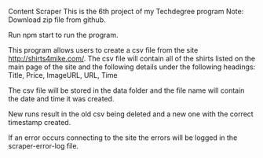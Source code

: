 Content Scraper
This is the 6th project of my Techdegree program
Note: Download zip file from github.

Run npm start to run the program.

This program allows users to create a csv file from the site 
http://shirts4mike.com/.
The csv file will contain all of the shirts listed on the main 
page of the site and the following details under the following headings:
Title, Price, ImageURL, URL, Time

The csv file will be stored in the data folder and the file name will 
contain the date and time it was created.

New runs result in the old csv being deleted and a new one with
the correct timestamp created.

If an error occurs connecting to the site the errors will be logged in the
scraper-error-log file.
